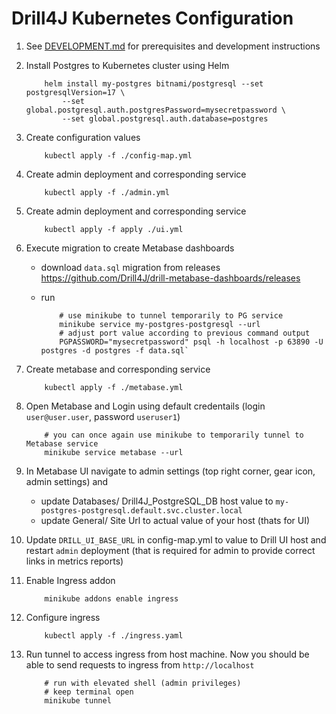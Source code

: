 # Drill4J Kubernetes Configuration

1. See [DEVELOPMENT.md](./DEVELOPMENT.md) for prerequisites and development instructions

2. Install Postgres to Kubernetes cluster using Helm

	```shell
		helm install my-postgres bitnami/postgresql --set postgresqlVersion=17 \
			--set global.postgresql.auth.postgresPassword=mysecretpassword \
			--set global.postgresql.auth.database=postgres
	```

3. Create configuration values
	```shell
		kubectl apply -f ./config-map.yml
	```
4. Create admin deployment and corresponding service
	```shell
		kubectl apply -f ./admin.yml
	```

5. Create admin deployment and corresponding service
	```shell
		kubectl apply -f apply ./ui.yml
	```
6. Execute migration to create Metabase dashboards

	- download `data.sql` migration from releases https://github.com/Drill4J/drill-metabase-dashboards/releases
	
	- run

		```shell
			# use minikube to tunnel temporarily to PG service
			minikube service my-postgres-postgresql --url
			# adjust port value according to previous command output
			PGPASSWORD="mysecretpassword" psql -h localhost -p 63890 -U postgres -d postgres -f data.sql`
		```	
	
7. Create metabase and corresponding service

	```shell
		kubectl apply -f ./metabase.yml
	```

8. Open Metabase and Login using default credentails (login `user@user.user`, password `useruser1`)

	```shell
		# you can once again use minikube to temporarily tunnel to Metabase service
		minikube service metabase --url
	```

9. In Metabase UI navigate to admin settings (top right corner, gear icon, admin settings) and
	- update Databases/ Drill4J_PostgreSQL_DB host value to `my-postgres-postgresql.default.svc.cluster.local`
	- update General/ Site Url to actual value of your host (thats for UI)

10. Update `DRILL_UI_BASE_URL` in config-map.yml to value to Drill UI host and restart `admin` deployment (that is required for admin to provide correct links in metrics reports)

11. Enable Ingress addon

	```shell
		minikube addons enable ingress
	```

12. Configure ingress

	```shell
		kubectl apply -f ./ingress.yaml 
	```

13. Run tunnel to access ingress from host machine. Now you should be able to send requests to ingress from `http://localhost`

	```shell
		# run with elevated shell (admin privileges) 
		# keep terminal open
		minikube tunnel
	```
